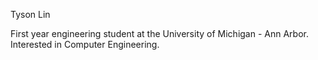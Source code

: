 Tyson Lin

First year engineering student at the University of Michigan - Ann Arbor. Interested in Computer Engineering.
